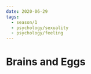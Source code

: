 ```yaml
---
date: 2020-06-29
tags:
  - season/1
  - psychology/sexuality
  - psychology/feeling
---
```


# Brains and Eggs

